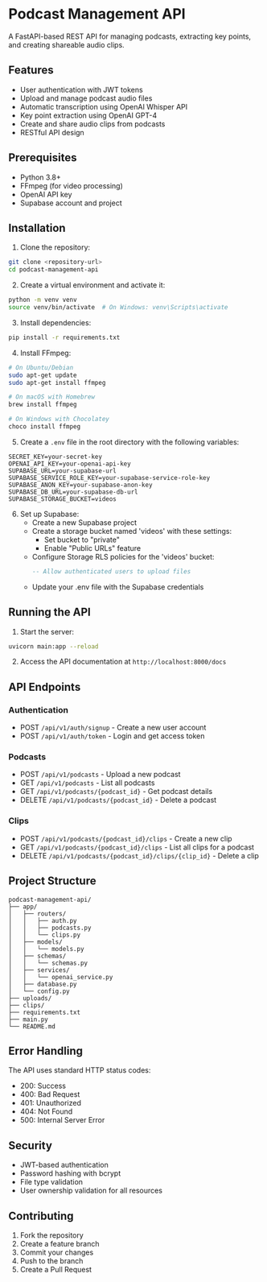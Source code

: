 # Podcast Management API

A FastAPI-based REST API for managing podcasts, extracting key points, and creating shareable audio clips.

## Features

- User authentication with JWT tokens
- Upload and manage podcast audio files
- Automatic transcription using OpenAI Whisper API
- Key point extraction using OpenAI GPT-4
- Create and share audio clips from podcasts
- RESTful API design

## Prerequisites

- Python 3.8+
- FFmpeg (for video processing)
- OpenAI API key
- Supabase account and project

## Installation

1. Clone the repository:
```bash
git clone <repository-url>
cd podcast-management-api
```

2. Create a virtual environment and activate it:
```bash
python -m venv venv
source venv/bin/activate  # On Windows: venv\Scripts\activate
```

3. Install dependencies:
```bash
pip install -r requirements.txt
```

4. Install FFmpeg:
```bash
# On Ubuntu/Debian
sudo apt-get update
sudo apt-get install ffmpeg

# On macOS with Homebrew
brew install ffmpeg

# On Windows with Chocolatey
choco install ffmpeg
```

5. Create a `.env` file in the root directory with the following variables:
```env
SECRET_KEY=your-secret-key
OPENAI_API_KEY=your-openai-api-key
SUPABASE_URL=your-supabase-url
SUPABASE_SERVICE_ROLE_KEY=your-supabase-service-role-key
SUPABASE_ANON_KEY=your-supabase-anon-key
SUPABASE_DB_URL=your-supabase-db-url
SUPABASE_STORAGE_BUCKET=videos
```

6. Set up Supabase:
   - Create a new Supabase project
   - Create a storage bucket named 'videos' with these settings:
     - Set bucket to "private"
     - Enable "Public URLs" feature
   - Configure Storage RLS policies for the 'videos' bucket:
     ```sql
     -- Allow authenticated users to upload files
   - Update your .env file with the Supabase credentials

## Running the API

1. Start the server:
```bash
uvicorn main:app --reload
```

2. Access the API documentation at `http://localhost:8000/docs`

## API Endpoints

### Authentication
- POST `/api/v1/auth/signup` - Create a new user account
- POST `/api/v1/auth/token` - Login and get access token

### Podcasts
- POST `/api/v1/podcasts` - Upload a new podcast
- GET `/api/v1/podcasts` - List all podcasts
- GET `/api/v1/podcasts/{podcast_id}` - Get podcast details
- DELETE `/api/v1/podcasts/{podcast_id}` - Delete a podcast

### Clips
- POST `/api/v1/podcasts/{podcast_id}/clips` - Create a new clip
- GET `/api/v1/podcasts/{podcast_id}/clips` - List all clips for a podcast
- DELETE `/api/v1/podcasts/{podcast_id}/clips/{clip_id}` - Delete a clip

## Project Structure

```
podcast-management-api/
├── app/
│   ├── routers/
│   │   ├── auth.py
│   │   ├── podcasts.py
│   │   └── clips.py
│   ├── models/
│   │   └── models.py
│   ├── schemas/
│   │   └── schemas.py
│   ├── services/
│   │   └── openai_service.py
│   ├── database.py
│   └── config.py
├── uploads/
├── clips/
├── requirements.txt
├── main.py
└── README.md
```

## Error Handling

The API uses standard HTTP status codes:
- 200: Success
- 400: Bad Request
- 401: Unauthorized
- 404: Not Found
- 500: Internal Server Error

## Security

- JWT-based authentication
- Password hashing with bcrypt
- File type validation
- User ownership validation for all resources

## Contributing

1. Fork the repository
2. Create a feature branch
3. Commit your changes
4. Push to the branch
5. Create a Pull Request 